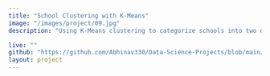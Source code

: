 ```yaml
---
title: "School Clustering with K-Means"
image: "/images/project/09.jpg"
description: "Using K-Means clustering to categorize schools into two distinct groups: Public and Private, revealing educational insights."

live: ""
github: "https://github.com/Abhinav330/Data-Science-Projects/blob/main/Project%20on%20K%20Means%20Clustering/K%20Means%20Clustering%20Project.ipynb" 
layout: project
---
```


